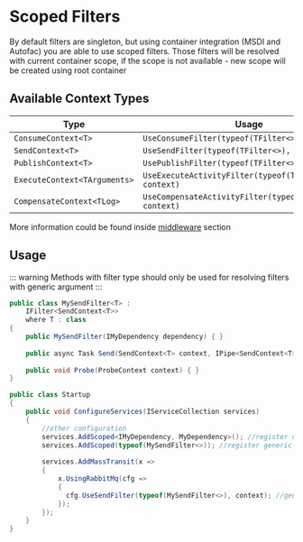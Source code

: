 # Scoped Filters

By default filters are singleton, but using container integration (MSDI and Autofac) you are able to use scoped filters. Those filters will be resolved with current container scope, if the scope is not available - new scope will be created using root container

## Available Context Types

| Type                         | Usage                                                     |
| ---------------------------- | --------------------------------------------------------- |
| `ConsumeContext<T>`          | `UseConsumeFilter(typeof(TFilter<>), context)`            |
| `SendContext<T>`             | `UseSendFilter(typeof(TFilter<>), context)`               |
| `PublishContext<T>`          | `UsePublishFilter(typeof(TFilter<>), context)`            |
| `ExecuteContext<TArguments>` | `UseExecuteActivityFilter(typeof(TFilter<>), context)`    |
| `CompensateContext<TLog>`    | `UseCompensateActivityFilter(typeof(TFilter<>), context)` |

More information could be found inside [middleware](README.md) section

## Usage

::: warning
Methods with filter type should only be used for resolving filters with generic argument
:::

```csharp
public class MySendFilter<T> :
    IFilter<SendContext<T>>
    where T : class
{
    public MySendFilter(IMyDependency dependency) { }
      
    public async Task Send(SendContext<T> context, IPipe<SendContext<T>> next) { }
      
    public void Probe(ProbeContext context) { }
}

public class Startup
{
    public void ConfigureServices(IServiceCollection services)
    {
      	//other configuration
      	services.AddScoped<IMyDependency, MyDependency>(); //register dependency
        services.AddScoped(typeof(MySendFilter<>)); //register generic filter
          
        services.AddMassTransit(x =>
        {
            x.UsingRabbitMq(cfg =>
            {
              cfg.UseSendFilter(typeof(MySendFilter<>), context); //generic filter
            });
        });
    }
}
```



